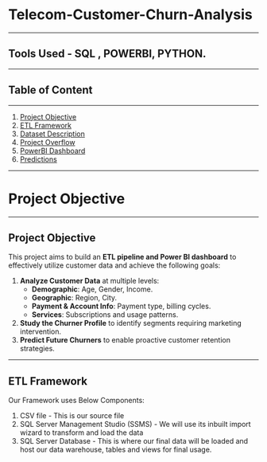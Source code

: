 # Telecom-Customer-Churn-Analysis
---
## Tools Used - SQL , POWERBI, PYTHON.
---
## Table of Content
---
1. [Project Objective](#project-objective)  
2. [ETL Framework](#etl-framework)  
3. [Dataset Description](#dataset-description)  
4. [Project Overflow](#project-overflow)  
5. [PowerBI Dashboard](#powerbi-dashboard)  
6. [Predictions](#predictions)

---
# Project Objective
---
## Project Objective
This project aims to build an **ETL pipeline and Power BI dashboard** to effectively utilize customer data and achieve the following goals:
1. **Analyze Customer Data** at multiple levels:
   - **Demographic**: Age, Gender, Income.
   - **Geographic**: Region, City.
   - **Payment & Account Info**: Payment type, billing cycles.
   - **Services**: Subscriptions and usage patterns.
2. **Study the Churner Profile** to identify segments requiring marketing intervention.
3. **Predict Future Churners** to enable proactive customer retention strategies.

---

## ETL Framework
Our Framework uses Below Components:
1.  CSV file - This is our source file
2.  SQL Server Management Studio (SSMS) - We will use its inbuilt import wizard to transform and load the data
3.  SQL Server Database - This is where our final data will be loaded and host our data warehouse, tables and views for final usage.

